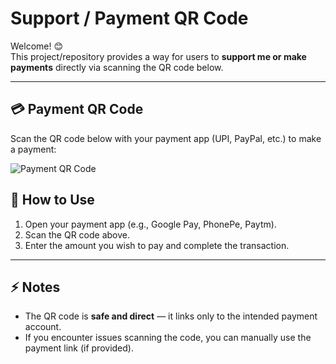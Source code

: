 # Support / Payment QR Code

Welcome! 😊  
This project/repository provides a way for users to **support me or make payments** directly via scanning the QR code below.

---

## 💳 Payment QR Code

Scan the QR code below with your payment app (UPI, PayPal, etc.) to make a payment:

![Payment QR Code](payment_qr.png)


## 🔹 How to Use

1. Open your payment app (e.g., Google Pay, PhonePe, Paytm).  
2. Scan the QR code above.  
3. Enter the amount you wish to pay and complete the transaction.  

---

## ⚡ Notes

- The QR code is **safe and direct** — it links only to the intended payment account.  
- If you encounter issues scanning the code, you can manually use the payment link (if provided).




